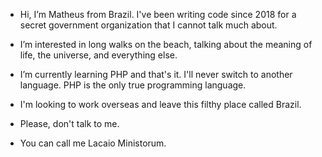 - Hi, I’m Matheus from Brazil. I've been writing code since 2018 for a secret government organization that I cannot talk much about.

- I’m interested in long walks on the beach, talking about the meaning of life, the universe, and everything else.
- I’m currently learning PHP and that's it. I'll never switch to another language. PHP is the only true programming language.
- I'm looking to work overseas and leave this filthy place called Brazil.
- Please, don't talk to me.
- You can call me Lacaio Ministorum.
